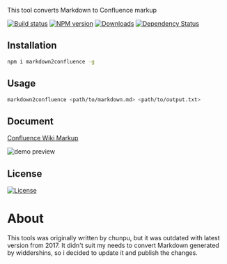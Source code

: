 This tool converts Markdown to Confluence markup

[![Build status][travis-image]][travis-url]
[![NPM version][npm-image]][npm-url]
[![Downloads][downloads-image]][downloads-url]
[![Dependency Status][david-image]][david-url]

[npm-image]: https://img.shields.io/npm/v/@shogobg/markdown2confluence.svg?style=flat-square
[npm-url]: https://www.npmjs.com/package/@shogobg/markdown2confluence
[downloads-image]: http://img.shields.io/npm/dm/@shogobg/markdown2confluence.svg?style=flat-square
[downloads-url]: https://www.npmjs.com/package/@shogobg/markdown2confluence
[david-image]: http://img.shields.io/david/Shogobg/markdown2confluence.svg?style=flat-square
[david-url]: https://david-dm.org/Shogobg/markdown2confluence

## Installation

```sh
npm i markdown2confluence -g
```

## Usage

```sh
markdown2confluence <path/to/markdown.md> <path/to/output.txt>
```

## Document

[Confluence Wiki Markup](https://confluence.atlassian.com/display/CONF42/Confluence+Wiki+Markup)

![demo preview](./preview.png)

## License

[![License][license-image]][license-url]

[travis-image]: https://img.shields.io/travis/@shogobg/markdown2confluence.svg?style=flat-square
[travis-url]: https://travis-ci.org/Shogobg/markdown2confluence
[license-image]: http://img.shields.io/npm/l/@shogobg/markdown2confluence.svg?style=flat-square
[license-url]: #

# About

This tools was originally written by chunpu, but it was outdated with latest version from 2017.
It didn't suit my needs to convert Markdown generated by widdershins, so i decided to update it and publish the changes.
